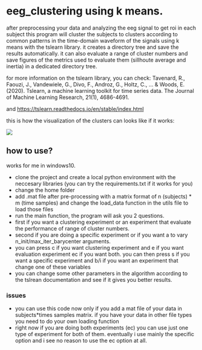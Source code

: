 # eeg_clustering using k means.

after preprocessing your data and analyzing the eeg signal to get roi in each subject this program will cluster the subjects to clusters according to common patterns in the time-domain waveform of the signals using k means with the tslearn library. it creates a directory tree and save the results automatically. it can also evaluate a range of cluster numbers and save figures of the metrics used to evaluate them (sillhoute average and inertia) in a dedicated directory tree.

for more information on the tslearn library, you can check: Tavenard, R., Faouzi, J., Vandewiele, G., Divo, F., Androz, G., Holtz, C., ... & Woods, E. (2020). Tslearn, a machine learning toolkit for time series data. The Journal of Machine Learning Research, 21(1), 4686-4691.

and https://tslearn.readthedocs.io/en/stable/index.html

this is how the visualization of the clusters can looks like if it works:

<img src="https://github.com/amotz1/eeg_clustering/blob/master/clusters_results.png">

## how to use?

works for me in windows10.

* clone the project and create a local python environment with the neccesary libraries (you can try the requirements.txt if it works for you)
* change the home folder
* add .mat file after pre-processing with a matrix format of n (subjects) * m (time samples) and change the load_data function in the utils file to load those files
* run the main function, the program will ask you 2 questions. 
* first if you want a clustering experiment or an experiment that evaluate the performance of range of cluster numbers. 
* second if you are doing a specific experiment or if you want a to vary n_init/max_iter_barycenter arguments. 
* you can press c if you want clustering experiment and e if you want evaluation experiment ec if you want both. you can then press s if you want a specific experiment and b/i if you want an experiment that change one of these variables 
* you can change some other parameters in the algorithm according to the tslrean documentation and see if it gives you better results. 

### issues
* you can use this code now only if you add a mat file of your data in subjects*times samples matrix. if you have your data in other file types you need to do your own loading function
* right now if you are doing both experiments (ec) you can use just one type of experiment for both of them. eventually i use mainly the specific option and i see no reason to use the ec option at all.



